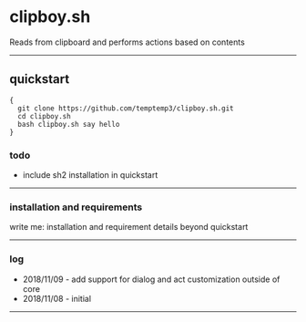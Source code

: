 # clipboy.sh

Reads from clipboard and performs actions based on contents

---

## quickstart

```
{
  git clone https://github.com/temptemp3/clipboy.sh.git
  cd clipboy.sh
  bash clipboy.sh say hello
}
```

### todo

 + include sh2 installation in quickstart

---

### installation and requirements

write me: installation and requirement details beyond quickstart

---

### log

 + 2018/11/09 - add support for dialog and act customization outside of core
 + 2018/11/08 - initial

---
